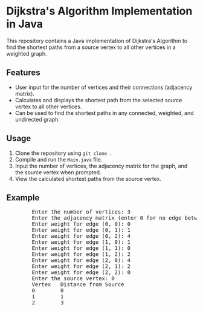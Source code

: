 <body>
    <h1>Dijkstra's Algorithm Implementation in Java</h1>
    <p>This repository contains a Java implementation of Dijkstra's Algorithm to find the shortest paths from a source vertex to all other vertices in a weighted graph.</p>  
    <h2>Features</h2>
    <ul>
        <li>User input for the number of vertices and their connections (adjacency matrix).</li>
        <li>Calculates and displays the shortest path from the selected source vertex to all other vertices.</li>
        <li>Can be used to find the shortest paths in any connected, weighted, and undirected graph.</li>
    </ul>
    <h2>Usage</h2>
    <ol>
        <li>Clone the repository using <code>git clone <repository-url></code>.</li>
        <li>Compile and run the <code>Main.java</code> file.</li>
        <li>Input the number of vertices, the adjacency matrix for the graph, and the source vertex when prompted.</li>
        <li>View the calculated shortest paths from the source vertex.</li>
        </ol>
    <h2>Example</h2>
    <pre>
        Enter the number of vertices: 3
        Enter the adjacency matrix (enter 0 for no edge between vertices):
        Enter weight for edge (0, 0): 0
        Enter weight for edge (0, 1): 1
        Enter weight for edge (0, 2): 4
        Enter weight for edge (1, 0): 1
        Enter weight for edge (1, 1): 0
        Enter weight for edge (1, 2): 2
        Enter weight for edge (2, 0): 4
        Enter weight for edge (2, 1): 2
        Enter weight for edge (2, 2): 0
        Enter the source vertex: 0
        Vertex   Distance from Source
        0        0
        1        1
        2        3
    </pre>
    

</body>
</html>
